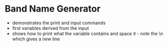 # Band Name Generator

* demonstrates the print and input commands
* first variables derived from the input
* shows how to print what the variable contains and space it - note the \n which gives a new line


